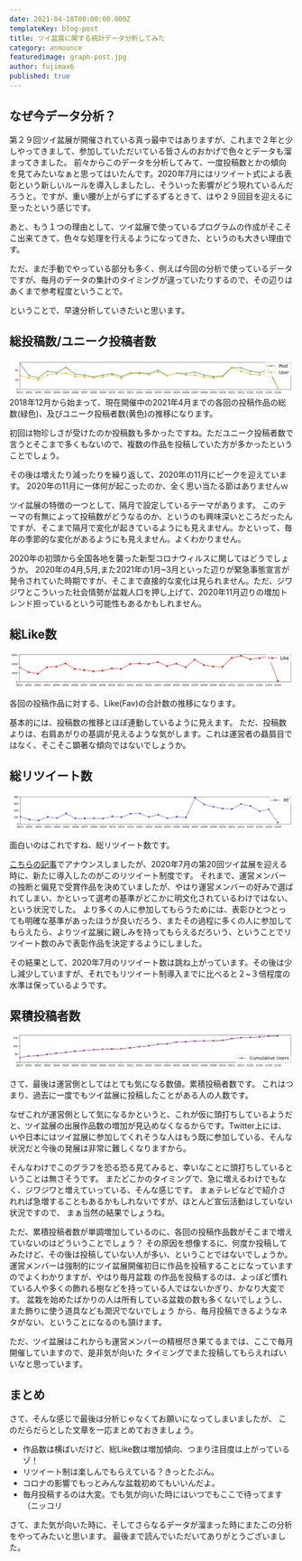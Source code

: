 ```yaml
---
date: 2021-04-18T00:00:00.000Z
templateKey: blog-post
title: ツイ盆展に関する統計データ分析してみた
category: announce
featuredimage: graph-post.jpg
author: fujimax6
published: true
---
```

## なぜ今データ分析？

第２９回ツイ盆展が開催されている真っ最中ではありますが、これまで２年と少しやってきまして、参加していただいている皆さんのおかげで色々とデータも溜まってきました。
前々からこのデータを分析してみて、一度投稿数とかの傾向を見てみたいなぁと思ってはいたんです。2020年7月にはリツイート式による表彰という新しいルールを導入しましたし、そういった影響がどう現れているんだろうと。ですが、重い腰が上がらずにずるずるときて、はや２９回目を迎えるに至ったという感じです。

あと、もう１つの理由として、ツイ盆展で使っているプログラムの作成がそこそこ出来てきて、色々な処理を行えるようになってきた、というのも大きい理由です。

ただ、まだ手動でやっている部分も多く、例えば今回の分析で使っているデータですが、毎月のデータの集計のタイミングが違っていたりするので、その辺りはあくまで参考程度ということで。

ということで、早速分析していきたいと思います。

## 総投稿数/ユニーク投稿者数

![post](graph-post.jpg)
2018年12月から始まって、現在開催中の2021年4月までの各回の投稿作品の総数(緑色)、及びユニーク投稿者数(黄色)の推移になります。

初回は物珍しさが受けたのか投稿数も多かったですね。ただユニーク投稿者数で言うとそこまで多くもないので、複数の作品を投稿していた方が多かったということでしょう。

その後は増えたり減ったりを繰り返して、2020年の11月にピークを迎えています。
2020年の11月に一体何が起こったのか、全く思い当たる節はありませんｗ

ツイ盆展の特徴の一つとして、隔月で設定しているテーマがあります。
このテーマの有無によって投稿数がどうなるのか、というのも興味深いところだったんですが、そこまで隔月で変化が起きているようにも見えません。かといって、毎年の季節的な変化があるようにも見えません。よくわかりません。

2020年の初頭から全国各地を襲った新型コロナウィルスに関してはどうでしょうか。
2020年の4月,5月,また2021年の1月~3月といった辺りが緊急事態宣言が発令されていた時期ですが、そこまで直接的な変化は見られません。ただ、ジワジワとこういった社会情勢が盆栽人口を押し上げて、2020年11月辺りの増加トレンド担っているという可能性もあるかもしれません。

## 総Like数

![like](graph-like.jpg)

各回の投稿作品に対する、Like(Fav)の合計数の推移になります。

基本的には、投稿数の推移とほぼ連動しているように見えます。
ただ、投稿数よりは、右肩あがりの基調が見えるような気がします。これは運営者の贔屓目ではなく、そこそこ顕著な傾向ではないでしょうか。

## 総リツイート数
![rt](graph-rt.jpg)

面白いのはこれですね、総リツイート数です。

[こちらの記事](/blog/2020-07-17--retweet)でアナウンスしましたが、2020年7月の第20回ツイ盆展を迎える時に、新たに導入したのがこのリツイート制度です。
それまで、運営メンバーの独断と偏見で受賞作品を決めていましたが、やはり運営メンバーの好みで選ばれてしまい、かといって選考の基準がどこかに明文化されているわけではない、という状況でした。
より多くの人に参加してもらうためには、表彰ひとつとっても明確な基準があったほうが良いだろう、またその過程に多くの人に参加してもらえたら、よりツイ盆展に親しみを持ってもらえるだろいう、ということでリツイート数のみで表彰作品を決定するようにしました。

その結果として、2020年7月のリツイート数は跳ね上がっています。その後は少し減少していますが、それでもリツイート制導入までに比べると２~３倍程度の水準は保っているようです。

## 累積投稿者数

![cumu](graph-cumulative.jpg)

さて、最後は運営側としてはとても気になる数値。累積投稿者数です。
これはつまり、過去に一度でもツイ盆展に投稿したことがある人の人数です。

なぜこれが運営側として気になるかというと、これが仮に頭打ちしているようだと、ツイ盆展の出展作品数の増加が見込めなくなるからです。Twitter上には、いや日本にはツイ盆展に参加してくれそうな人はもう既に参加している、そんな状況だと今後の発展は非常に難しくなりますから。

そんなわけでこのグラフを恐る恐る見てみると、幸いなことに頭打ちしているということは無さそうです。
またどこかのタイミングで、急に増えるわけでもなく、ジワジワと増えていっている、そんな感じです。
まぁテレビなどで紹介されれば急増することもあるかもしれないですが、ほとんど宣伝活動はしていない状況ですので、
まぁ当然の結果でしょうね。

ただ、累積投稿者数が単調増加しているのに、各回の投稿作品数がそこまで増えていないのはどういうことでしょう？
その原因を想像するに、何度か投稿してみたけど、その後は投稿していない人が多い、ということではないでしょうか。
運営メンバーは強制的にツイ盆展開催初日に作品を投稿することになっていますのでよくわかりますが、やはり毎月盆栽
の作品を投稿するのは、よっぽど慣れている人や多くの飾れる樹などを持っている人ではないかぎり、かなり大変です。
盆栽を始めたばかりの人は所有している盆栽の数も多くないでしょうし、また飾りに使う道具なども潤沢でないでしょう
から、毎月投稿できるようなネタがない、ということになるのも頷けます。

ただ、ツイ盆展はこれからも運営メンバーの精根尽き果てるまでは、ここで毎月開催していますので、是非気が向いた
タイミングでまた投稿してもらえればいいなと思っています。


## まとめ

さて、そんな感じで最後は分析じゃなくてお願いになってしまいましたが、
このだらだらとした文章を一応まとめておきましょう。

- 作品数は横ばいだけど、総Like数は増加傾向、つまり注目度は上がっているゾ！
- リツイート制は楽しんでもらえている？きっとたぶん。
- コロナの影響でもっとみんな盆栽初めてもいいんだよ。
- 毎月投稿するのは大変。でも気が向いた時にはいつでもここで待ってます（ニッコリ

さて、また気が向いた時に、そしてさらなるデータが溜まった時にまたこの分析をやってみたいと思います。
最後まで読んでいただいてありがとうございました。

